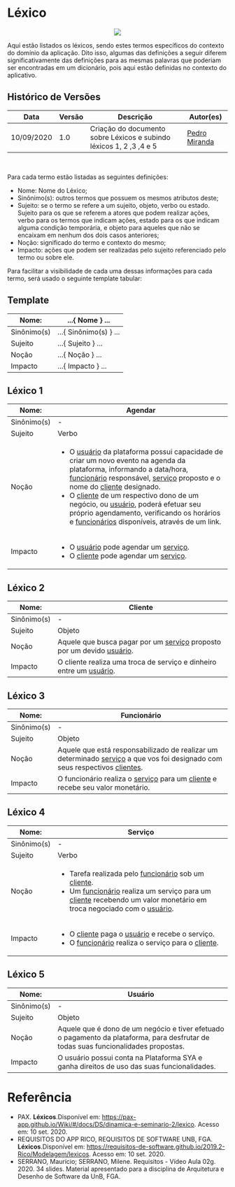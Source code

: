 # **Léxico**

<div style="display: flex; justify-content: center; align-items:center;">
    <img src="https://unbarqdsw.github.io/2020.1_G11_SYA/assets/lexico/lexico.png">
</div>


Aqui estão listados os léxicos, sendo estes termos específicos do contexto do domínio da aplicação. Dito isso, algumas das definições a seguir diferem significativamente das definições para as mesmas palavras que poderiam ser encontradas em um dicionário, pois aqui estão definidas no contexto do aplicativo.

## Histórico de Versões

<table>
    <thead>
        <th>Data</th>
        <th>Versão</th>
        <th>Descrição</th>
        <th>Autor(es)</th>
    </thead>
    <tbody>
        <td>10/09/2020</td>
        <td>1.0</td>
        <td>Criação do documento sobre Léxicos e subindo léxicos 1, 2 ,3 ,4 e 5</td>
        <td>
            <a href="https://github.com/pedroMiranda7410">Pedro Miranda</a>
        </td>
    </tbody>
</table>
<br>

Para cada termo estão listadas as seguintes definições:

- Nome: Nome do Léxico;
- Sinônimo(s): outros termos que possuem os mesmos atributos deste;
- Sujeito: se o termo se refere a um sujeito, objeto, verbo ou estado. Sujeito para os que se referem a atores que podem realizar ações, verbo para os termos que indicam ações, estado para os que indicam alguma condição temporária, e objeto para aqueles que não se encaixam em nenhum dos dois casos anteriores;
- Noção: significado do termo e contexto do mesmo;
- Impacto: ações que podem ser realizadas pelo sujeito referenciado pelo termo ou sobre ele.

Para facilitar a visibilidade de cada uma dessas informações para cada termo, será usado o seguinte template tabular:

## Template

<table>
    <thead>
        <th>Nome: </th>
        <th>...{ Nome } ...</th>
    </thead>
    <tbody>
        <tr>
            <td>Sinônimo(s)</td>
            <td>...{ Sinônimo(s) } ...</td>
        </tr>
        <tr>
            <td>Sujeito</td>
            <td>...{ Sujeito } ...</td>
        </tr>
        <tr>
            <td>Noção</td>
            <td>...{ Noção } ...</td>
        </tr>
        <tr>
            <td>Impacto</td>
            <td>...{ Impacto } ...</td>
        </tr>
    </tbody>
</table>

## Léxico 1

<table id="agendar">
    <thead>
        <th>Nome: </th>
        <th>Agendar</th>
    </thead>
    <tbody>
        <tr>
            <td>Sinônimo(s)</td>
            <td> - </td>
        </tr>
        <tr>
            <td>Sujeito</td>
            <td>Verbo</td>
        </tr>
        <tr>
            <td>Noção</td>
            <td>
                <ul>
                    <li>
                        O <a href="#/lexico/lexico?id=usuario">usuário</a> da plataforma possui capacidade de criar um novo evento na agenda da plataforma, informando a data/hora, <a href="#/lexico/lexico?id=funcionario">funcionário</a> responsável, <a href="#/lexico/lexico?id=servico">serviço</a> proposto e o nome do <a href="#/lexico/lexico?id=cliente">cliente</a> designado.
                    </li>
                    <li>
                        O <a href="#/lexico/lexico?id=cliente">cliente</a> de um respectivo dono de um negócio, ou <a href="#/lexico/lexico?id=usuario">usuário</a>, poderá efetuar seu próprio agendamento, verificando os horários e <a href="#/lexico/lexico?id=funcionario">funcionários</a> disponíveis, através de um link.
                    </li>
                </ul>
            </td>
        </tr>
        <tr>
            <td>Impacto</td>
            <td>
                <ul>
                    <li>
                        O <a href="#/lexico/lexico?id=usuario">usuário</a> pode agendar um <a href="#/lexico/lexico?id=servico">serviço</a>.
                    </li>
                    <li>
                        O <a href="#/lexico/lexico?id=cliente">cliente</a> pode agendar um <a href="#/lexico/lexico?id=servico">serviço</a>.
                    </li>
                </ul>
            </td>
        </tr>
    </tbody>
</table>

## Léxico 2

<table id="cliente">
    <thead>
        <th>Nome: </th>
        <th>Cliente</th>
    </thead>
    <tbody>
        <tr>
            <td>Sinônimo(s)</td>
            <td> - </td>
        </tr>
        <tr>
            <td>Sujeito</td>
            <td>Objeto</td>
        </tr>
        <tr>
            <td>Noção</td>
            <td>
                Aquele que busca pagar por um <a href="#/lexico/lexico?id=servico">serviço</a> proposto por um devido <a href="#/lexico/lexico?id=usuario">usuário</a>.
            </td>
        </tr>
        <tr>
            <td>Impacto</td>
            <td>
                O cliente realiza uma troca de serviço e dinheiro entre um <a href="#/lexico/lexico?id=usuario">usuário</a>.
            </td>
        </tr>
    </tbody>
</table>

## Léxico 3

<table id="funcionario">
    <thead>
        <th>Nome: </th>
        <th>Funcionário</th>
    </thead>
    <tbody>
        <tr>
            <td>Sinônimo(s)</td>
            <td> - </td>
        </tr>
        <tr>
            <td>Sujeito</td>
            <td>Objeto</td>
        </tr>
        <tr>
            <td>Noção</td>
            <td>
                Aquele que está responsabilizado de realizar um determinado <a href="#/lexico/lexico?id=servico">serviço</a> a que vos foi designado com seus respectivos <a href="#/lexico/lexico?id=cliente">clientes</a>.
            </td>
        </tr>
        <tr>
            <td>Impacto</td>
            <td>
                O funcionário realiza o <a href="#/lexico/lexico?id=servico">serviço</a> para um <a href="#/lexico/lexico?id=cliente">cliente</a> e recebe seu valor monetário.
            </td>
        </tr>
    </tbody>
</table>

## Léxico 4

<table id="servico">
    <thead>
        <th>Nome: </th>
        <th>Serviço</th>
    </thead>
    <tbody>
        <tr>
            <td>Sinônimo(s)</td>
            <td> - </td>
        </tr>
        <tr>
            <td>Sujeito</td>
            <td> Verbo </td>
        </tr>
        <tr>
            <td>Noção</td>
            <td>
                <ul>
                    <li>
                        Tarefa realizada pelo <a href="#/lexico/lexico?id=funcionario">funcionário</a> sob um <a href="#/lexico/lexico?id=cliente">cliente</a>.
                    </li>
                    <li>
                        Um <a href="#/lexico/lexico?id=funcionario">funcionário</a> realiza um serviço para um <a href="#/lexico/lexico?id=cliente">cliente</a> recebendo um valor monetário em troca negociado com o <a href="#/lexico/lexico?id=usuario">usuário</a>.
                    </li>
                </ul>
             </td>
        </tr>
        <tr>
            <td>Impacto</td>
            <td>
                <ul>
                    <li>
                        O <a href="#/lexico/lexico?id=cliente">cliente</a> paga o <a href="#/lexico/lexico?id=usuario">usuário</a> e recebe o serviço.
                    </li>
                    <li>
                        O <a href="#/lexico/lexico?id=funcionario">funcionário</a> realiza o serviço para o <a href="#/lexico/lexico?id=cliente">cliente</a>.
                    </li>
                </ul>
            </td>
        </tr>
    </tbody>
</table>

## Léxico 5

<table id="usuario">
    <thead>
        <th>Nome: </th>
        <th>Usuário</th>
    </thead>
    <tbody>
        <tr>
            <td>Sinônimo(s)</td>
            <td> - </td>
        </tr>
        <tr>
            <td>Sujeito</td>
            <td>Objeto</td>
        </tr>
        <tr>
            <td>Noção</td>
            <td>
                Aquele que é dono de um negócio e tiver efetuado o pagamento da plataforma, para desfrutar de todas suas funcionalidades propostas.
            </td>
        </tr>
        <tr>
            <td>Impacto</td>
            <td>
                O usuário possui conta na Plataforma SYA e ganha direitos de uso das suas funcionalidades.
            </td>
        </tr>
    </tbody>
</table>






# Referência
- PAX. <b>Léxicos</b>.Disponível em: https://pax-app.github.io/Wiki/#/docs/DS/dinamica-e-seminario-2/lexico. Acesso em: 10 set. 2020.
- REQUISITOS DO APP RICO, REQUISITOS DE SOFTWARE UNB, FGA. <b>Léxicos</b>.Disponível em: https://requisitos-de-software.github.io/2019.2-Rico/Modelagem/lexicos. Acesso em: 10 set. 2020.
- SERRANO, Maurício; SERRANO, Milene. Requisitos - Vídeo Aula 02g. 2020. 34 slides. Material apresentado para a disciplina de Arquitetura e Desenho de Software da UnB, FGA.